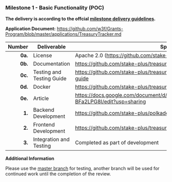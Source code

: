 
### Milestone 1 - Basic Functionality (POC)

**The delivery is according to the offcial [milestone delivery guidelines](https://github.com/w3f/Grants-Program/blob/master/docs/Support%20Docs/milestone-deliverables-guidelines.md).**

**Application Document:** https://github.com/w3f/Grants-Program/blob/master/applications/TreasuryTracker.md

| Number | Deliverable | Specification |
| -----: | ----------- | ------------- |
| **0a.** | License | Apache 2.0 (https://github.com/stake-plus/treasury-tracker/blob/main/LICENSE) |
| **0b.** | Documentation | https://github.com/stake-plus/treasury-tracker/blob/main/README.md |
| **0c.** | Testing and Testing Guide | https://github.com/stake-plus/treasury-tracker/blob/main/README.md#testing-guide |
| **0d.** | Docker | https://github.com/stake-plus/treasury-tracker/tree/main |
| **0e.** | Article | https://docs.google.com/document/d/1TgUOFUv69fm3vopuTu7VlYLkRxnsMqUT8-BFa2LPG8I/edit?usp=sharing |
| **1.** | Backend Development | https://github.com/stake-plus/polkadotjs-proxy |
| **2.** | Frontend Development | https://github.com/stake-plus/treasury-tracker |
| **3.** | Integration and Testing | Completed as part of development |

**Additional Information**

Please use the [master branch](https://github.com/stake-plus/treasury-tracker/tree/main) for testing, another branch will be used for continued work until the completion of the review.
